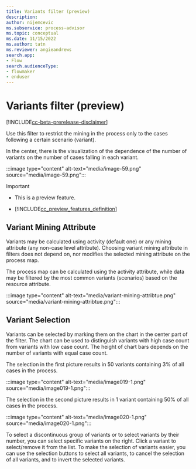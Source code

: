 ```yaml
---
title: Variants filter (preview)
description:
author: nijemcevic
ms.subservice: process-advisor
ms.topic: conceptual
ms.date: 11/15/2022
ms.author: tatn
ms.reviewer: angieandrews
search.app:
- Flow
search.audienceType:
- flowmaker
- enduser
---
```


# Variants filter (preview)

[!INCLUDE[cc-beta-prerelease-disclaimer](./includes/cc-beta-prerelease-disclaimer.md)]

Use this filter to restrict the mining in the process only to the cases following a certain scenario (variant).

In the center, there is the visualization of the dependence of the number of variants on the number of cases falling in each variant.

:::image type="content" alt-text="media/image-59.png" source="media/image-59.png":::

> [!IMPORTANT]
> - This is a preview feature.
>
> - [!INCLUDE[cc_preview_features_definition](includes/cc-preview-features-definition.md)]

## Variant Mining Attribute

Variants may be calculated using activity (default one) or any mining attribute (any non-case level attribute). Choosing variant mining attribute in filters does not depend on, nor modifies the selected mining attribute on the process map.

The process map can be calculated using the activity attribute, while data may be filtered by the most common variants (scenarios) based on the resource attribute.

:::image type="content" alt-text="media/variant-mining-attribtue.png" source="media/variant-mining-attribtue.png":::

## Variant Selection

Variants can be selected by marking them on the chart in the center part of the filter. The chart can be used to distinguish variants with high case count from variants with low case count. The height of chart bars depends on the number of variants with equal case count.

The selection in the first picture results in 50 variants containing 3% of all cases in the process.

:::image type="content" alt-text="media/image019-1.png" source="media/image019-1.png":::

The selection in the second picture results in 1 variant containing 50% of all cases in the process.

:::image type="content" alt-text="media/image020-1.png" source="media/image020-1.png":::

To select a discontinuous group of variants or to select variants by their number, you can select specific variants on the right. Click a variant to select/remove it from the list. To make the selection of variants easier, you can use the selection buttons to select all variants, to cancel the selection of all variants, and to invert the selected variants.


